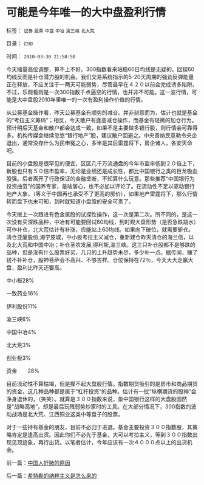 # 可能是今年唯一的大中盘盈利行情

标签： `证券` `股票` `中盘` `中冶` `渝三峡` `北大荒` 

目录： `打印`

时间： `2010-03-30 21:58:50`

今天缩量高位调整，算不上不好。300指数看来站稳60日均线是无疑的。回探60均线反而是补仓潜力股的机会。我们交易系统指示的5-20天周期的强劲反弹能量正在释放，不应关注于一两天可能弱势，尽管最早在４２０以前会完成诱多陷阱。不过，乐观看则是一次300指数千点逼空的行情，也并非不可能。这一波行情，可能是大中盘股2010年里唯一的一次有盈利操作价值的行情。

从公募基金操作看，昨天公募基金有顺势的减仓。并非刻意而为，估计也就是基金的“考拉主义筹码”；相反，今天散户有逢高减仓操作，而基金有轻微的加仓行为。预计明后天基金和散户都会达成一致，如果不是主要做多银行股，则行情会可靠得多。机构传媒会继续忽悠“银行地产”股，建议散户回避之。中央善纳民意勒令央企退出，通常没存什么为民申冤之心，多半是其后雷霆将下，房企诸人，各安天命吧。

目前的小盘股是很罕见的便宜，区区几千万流通盘的今年市盈率低到２０倍上下，新股也只有５０倍市盈率，无论是业绩还是成长性，都比中国银行之类的巨龙吸血股强。后者离开了行政保证的金融垄断，不知算什么玩意。那些推荐“中国银行为投资曲范”的国养专家，是啥居心，也不必加以评论了。在流动性不足以驱动银行地产大象，（等义于中国再也承受不了更高的房价），如果地产雷霆将下，那么行情转而盘下也未可知，到时就知道小盘股的安全可贵了。

今天继上一次跟进有色金属股的试探性操作，这一次是第二次。所不同的，是这一次没有买深跌品种，中冶有可能要回试60均线，到时观大盘形势（是否急跌跳水）可作补仓，北大荒估计有补涨，应能站上60均线。如果向下破位，就需要斩仓。清仓亚厦股份,海宁皮城，中小板考拉主义减仓，重新建仓昨天清仓的海兰信，以及北大荒和中国中冶；补仓圣农发展,得利斯,渝三峡。这三只补仓股都不是够跌的品种，但是没有什么股票好买，几只的上升趋势未尽，多少补一点。据传闻，赚了钱不补补仓，股神菩萨会不高兴、不够吉祥。仓位保持在72％，今天大大走赢大盘，盈利比昨天还要高。

中小板28%

一致药业16%

伊利股份11%

渝三峡6%

中国中冶4%

北大荒3%

创业板3%

资金　　28%

目前流动性不算枯竭，但是撑不起大盘股行情。指数期货吸引的是房市和商品期货的资金，这几种品种都是属于“杠杆投资”的品种。估计有一批“纵横期货的股神”会净身退休的，（笑笑）。就算是３００指数来说，象中国银行这样的大盘股固然是“战略高地”，却是最后玩残弱势炒家时的工具。在大部分情况下，300指数的波动战场是北大荒、江西铜业这类中等盘子的股票。

对于一些持有基金的朋友，目前不必归于进退。基金主要投资３００指数股，其策略肯定是逢高出货。因此你们不必先于基金，大可以考拉主义，等到３００指数出现见顶迹象，再行出货。以笔者估计，今年应该有一次４０００点以上的出货机会。



前一篇：[中国人好赌的原因](../../../2010/3/30/中国人好赌的原因.md)

后一篇：[希特勒的纳粹主义是怎么来的](../../../2010/3/30/希特勒的纳粹主义是怎么来的.md)